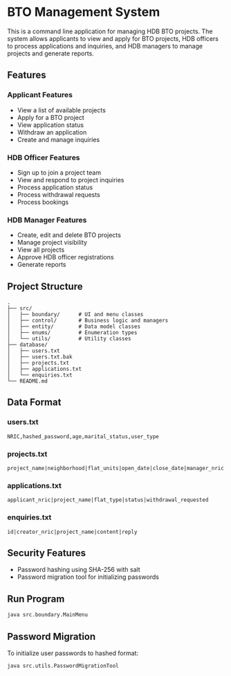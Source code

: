 # BTO Management System

This is a command line application for managing HDB BTO projects. The system allows applicants to view and apply for BTO projects, HDB officers to process applications and inquiries, and HDB managers to manage projects and generate reports.

## Features

### Applicant Features
- View a list of available projects
- Apply for a BTO project
- View application status
- Withdraw an application
- Create and manage inquiries

### HDB Officer Features
- Sign up to join a project team
- View and respond to project inquiries
- Process application status
- Process withdrawal requests
- Process bookings

### HDB Manager Features
- Create, edit and delete BTO projects
- Manage project visibility
- View all projects
- Approve HDB officer registrations
- Generate reports

## Project Structure
```
.
├── src/
│   ├── boundary/      # UI and menu classes
│   ├── control/       # Business logic and managers
│   ├── entity/        # Data model classes
│   ├── enums/         # Enumeration types
│   └── utils/         # Utility classes
├── database/
│   ├── users.txt
│   ├── users.txt.bak
│   ├── projects.txt
│   ├── applications.txt
│   └── enquiries.txt
└── README.md
```

## Data Format

### users.txt
```
NRIC,hashed_password,age,marital_status,user_type
```

### projects.txt
```
project_name|neighborhood|flat_units|open_date|close_date|manager_nric|visibility|max_officer_slots|officers
```

### applications.txt
```
applicant_nric|project_name|flat_type|status|withdrawal_requested
```

### enquiries.txt
```
id|creator_nric|project_name|content|reply
```

## Security Features
- Password hashing using SHA-256 with salt
- Password migration tool for initializing passwords

## Run Program
```bash
java src.boundary.MainMenu
```

## Password Migration
To initialize user passwords to hashed format:
```bash
java src.utils.PasswordMigrationTool
```
